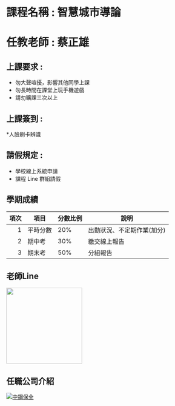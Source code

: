 
# 課程名稱 : 智慧城市導論
# 任教老師 : 蔡正雄

## 上課要求 : 
* 勿大聲喧擾，影響其他同學上課 <br>
* 勿長時間在課堂上玩手機遊戲 <br>
* 請勿曠課三次以上

## 上課簽到 : 
*人臉刷卡辨識

## 請假規定 : 
* 學校線上系統申請<br>
* 課程 Line 群組請假

## 學期成績
| 項次 | 項目 | 分數比例 | 說明 |
|----:|------|---------|------|
|1 | 平時分數 | 20% | 出勤狀況、不定期作業(加分)|
|2 | 期中考 | 30% | 繳交線上報告 |
|3 | 期末考 | 50% | 分組報告 |

## 老師Line
<img src="https://github.com/derricktsai0904/Course/blob/main/2024.02%20%E6%99%BA%E6%85%A7%E5%9F%8E%E5%B8%82%E5%B0%8E%E8%AB%96/2024.02.23%20%E7%AC%AC%E4%B8%80%E5%A0%82/tsai.jpg" width="200" height="200">


## 任職公司介紹
[![中鋼保全](https://img.youtube.com/vi/Wb9UKC7_360/0.jpg)](https://www.youtube.com/watch?v=Wb9UKC7_360)



